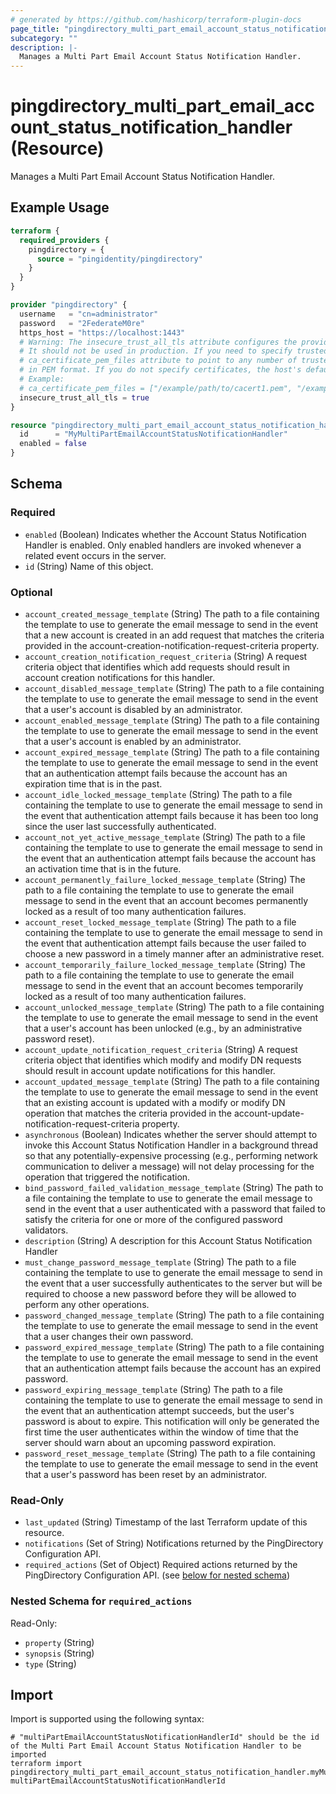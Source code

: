 ```yaml
---
# generated by https://github.com/hashicorp/terraform-plugin-docs
page_title: "pingdirectory_multi_part_email_account_status_notification_handler Resource - terraform-provider-pingdirectory"
subcategory: ""
description: |-
  Manages a Multi Part Email Account Status Notification Handler.
---
```


# pingdirectory_multi_part_email_account_status_notification_handler (Resource)

Manages a Multi Part Email Account Status Notification Handler.

## Example Usage

```terraform
terraform {
  required_providers {
    pingdirectory = {
      source = "pingidentity/pingdirectory"
    }
  }
}

provider "pingdirectory" {
  username   = "cn=administrator"
  password   = "2FederateM0re"
  https_host = "https://localhost:1443"
  # Warning: The insecure_trust_all_tls attribute configures the provider to trust any certificate presented by the PingDirectory server.
  # It should not be used in production. If you need to specify trusted CA certificates, use the
  # ca_certificate_pem_files attribute to point to any number of trusted CA certificate files
  # in PEM format. If you do not specify certificates, the host's default root CA set will be used.
  # Example:
  # ca_certificate_pem_files = ["/example/path/to/cacert1.pem", "/example/path/to/cacert2.pem"]
  insecure_trust_all_tls = true
}

resource "pingdirectory_multi_part_email_account_status_notification_handler" "myMultiPartEmailAccountStatusNotificationHandler" {
  id      = "MyMultiPartEmailAccountStatusNotificationHandler"
  enabled = false
}
```

<!-- schema generated by tfplugindocs -->
## Schema

### Required

- `enabled` (Boolean) Indicates whether the Account Status Notification Handler is enabled. Only enabled handlers are invoked whenever a related event occurs in the server.
- `id` (String) Name of this object.

### Optional

- `account_created_message_template` (String) The path to a file containing the template to use to generate the email message to send in the event that a new account is created in an add request that matches the criteria provided in the account-creation-notification-request-criteria property.
- `account_creation_notification_request_criteria` (String) A request criteria object that identifies which add requests should result in account creation notifications for this handler.
- `account_disabled_message_template` (String) The path to a file containing the template to use to generate the email message to send in the event that a user's account is disabled by an administrator.
- `account_enabled_message_template` (String) The path to a file containing the template to use to generate the email message to send in the event that a user's account is enabled by an administrator.
- `account_expired_message_template` (String) The path to a file containing the template to use to generate the email message to send in the event that an authentication attempt fails because the account has an expiration time that is in the past.
- `account_idle_locked_message_template` (String) The path to a file containing the template to use to generate the email message to send in the event that authentication attempt fails because it has been too long since the user last successfully authenticated.
- `account_not_yet_active_message_template` (String) The path to a file containing the template to use to generate the email message to send in the event that an authentication attempt fails because the account has an activation time that is in the future.
- `account_permanently_failure_locked_message_template` (String) The path to a file containing the template to use to generate the email message to send in the event that an account becomes permanently locked as a result of too many authentication failures.
- `account_reset_locked_message_template` (String) The path to a file containing the template to use to generate the email message to send in the event that authentication attempt fails because the user failed to choose a new password in a timely manner after an administrative reset.
- `account_temporarily_failure_locked_message_template` (String) The path to a file containing the template to use to generate the email message to send in the event that an account becomes temporarily locked as a result of too many authentication failures.
- `account_unlocked_message_template` (String) The path to a file containing the template to use to generate the email message to send in the event that a user's account has been unlocked (e.g., by an administrative password reset).
- `account_update_notification_request_criteria` (String) A request criteria object that identifies which modify and modify DN requests should result in account update notifications for this handler.
- `account_updated_message_template` (String) The path to a file containing the template to use to generate the email message to send in the event that an existing account is updated with a modify or modify DN operation that matches the criteria provided in the account-update-notification-request-criteria property.
- `asynchronous` (Boolean) Indicates whether the server should attempt to invoke this Account Status Notification Handler in a background thread so that any potentially-expensive processing (e.g., performing network communication to deliver a message) will not delay processing for the operation that triggered the notification.
- `bind_password_failed_validation_message_template` (String) The path to a file containing the template to use to generate the email message to send in the event that a user authenticated with a password that failed to satisfy the criteria for one or more of the configured password validators.
- `description` (String) A description for this Account Status Notification Handler
- `must_change_password_message_template` (String) The path to a file containing the template to use to generate the email message to send in the event that a user successfully authenticates to the server but will be required to choose a new password before they will be allowed to perform any other operations.
- `password_changed_message_template` (String) The path to a file containing the template to use to generate the email message to send in the event that a user changes their own password.
- `password_expired_message_template` (String) The path to a file containing the template to use to generate the email message to send in the event that an authentication attempt fails because the account has an expired password.
- `password_expiring_message_template` (String) The path to a file containing the template to use to generate the email message to send in the event that an authentication attempt succeeds, but the user's password is about to expire. This notification will only be generated the first time the user authenticates within the window of time that the server should warn about an upcoming password expiration.
- `password_reset_message_template` (String) The path to a file containing the template to use to generate the email message to send in the event that a user's password has been reset by an administrator.

### Read-Only

- `last_updated` (String) Timestamp of the last Terraform update of this resource.
- `notifications` (Set of String) Notifications returned by the PingDirectory Configuration API.
- `required_actions` (Set of Object) Required actions returned by the PingDirectory Configuration API. (see [below for nested schema](#nestedatt--required_actions))

<a id="nestedatt--required_actions"></a>
### Nested Schema for `required_actions`

Read-Only:

- `property` (String)
- `synopsis` (String)
- `type` (String)

## Import

Import is supported using the following syntax:

```shell
# "multiPartEmailAccountStatusNotificationHandlerId" should be the id of the Multi Part Email Account Status Notification Handler to be imported
terraform import pingdirectory_multi_part_email_account_status_notification_handler.myMultiPartEmailAccountStatusNotificationHandler multiPartEmailAccountStatusNotificationHandlerId
```
